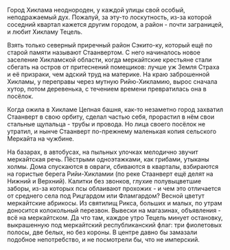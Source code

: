 Город Хиклама неоднороден, у каждой улицы свой особый, неподражаемый дух. Пожалуй, за эту-то лоскутность, из-за которой соседний квартал кажется другим городом, а район - почти заграницей, и любит Хикламу Тецель.

Взять только северный приречный район Сэкито-ку, который ещё по старой памяти называют Стаанвертом. С него начиналось новое заселение Хикламской области, когда меркайтские крестьяне стали сбегать на остров от притеснений помещиков: лучше уж Земля Страха и её призраки, чем адский труд на материке. На краю заброшенной Хикламы, у переправы через мутную Рийю-Хикламию, вырос сначала хутор, потом деревенька, с течением времени превратилась она в посёлок.

Когда ожила в Хикламе Цепная башня, как-то незаметно город захватил Стаанверт в свою орбиту, сделал частью себя, прорастил в нём свои стальные щупальца - трубы и провода. Но лица своего посёлок не утратил, и нынче Стаанверт по-прежнему маленькая копия сельского Меркайта на чужбине.

На базарах, в автобусах, на пыльных улочках мелодично звучит меркайтская речь. Пёстрыми одноэтажками, как грибами, утыканы холмы. Дома спускаются в овраги, сбиваются в кварталы, взбираются на гористые берега Рийи-Хикламии (по реке Стаанверт ещё делят на Нижний и Верхний). Калитки без звонков, глухие полувыцветшие заборы, из-за которых псы облаивают прохожих - и чем это отличается от среднего села под Рицгардом или Фламгардом? Весной цветут меркайтские абрикосы. Из святилищ Рикса, больших и малых, по утрам доносится колокольный перезвон. Вывески на магазинах, объявления - всё на меркайтском. Да что там, каждое утро Тецель минует остановку, выкрашенную под меркайтский республиканский флаг: три фиолетовых полосы, две белых, но без короны. В центре давно бы замазали подобное непотребство, и не посмотрели бы, что не имперский.
